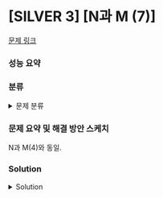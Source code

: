 # [SILVER 3] [N과 M (7)]

[문제 링크](https://www.acmicpc.net/problem/15656) 

### 성능 요약

### 분류

<details><summary>문제 분류</summary> 

[백트래킹]

</details>

### 문제 요약 및 해결 방안 스케치

N과 M(4)와 동일.

### Solution

<details><summary>Solution</summary> 

[Source Code]

</details>
